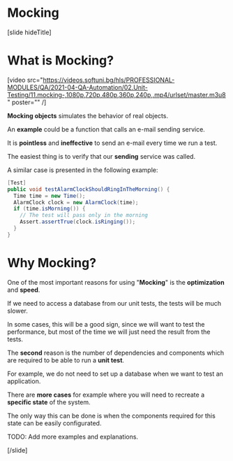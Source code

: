 # Mocking

[slide hideTitle]

# What is Mocking?

[video src="https://videos.softuni.bg/hls/PROFESSIONAL-MODULES/QA/2021-04-QA-Automation/02.Unit-Testing/11.mocking-,1080p,720p,480p,360p,240p,.mp4/urlset/master.m3u8" poster="" /]

**Mocking objects** simulates the behavior of real objects.

An **example** could be a function that calls an e-mail sending service.

It is **pointless** and **ineffective** to send an e-mail every time we run a test.

The easiest thing is to verify that our **sending** service was called.

A similar case is presented in the following example:

```csharp
[Test]
public void testAlarmClockShouldRingInTheMorning() {
  Time time = new Time();
  AlarmClock clock = new AlarmClock(time);
  if (time.isMorning()) {
    // The test will pass only in the morning
    Assert.assertTrue(clock.isRinging());
  }
}
```

# Why Mocking?

One of the most important reasons for using "**Mocking**" is the **optimization** and **speed**.

If we need to access a database from our unit tests, the tests will be much slower.

In some cases, this will be a good sign, since we will want to test the performance, but most of the time we will just need the result from the tests.

The **second** reason is the number of dependencies and components which are required to be able to run a **unit test**.

For example, we do not need to set up a database when we want to test an application.

There are **more cases** for example where you will need to recreate a **specific state** of the system.

The only way this can be done is when the components required for this state can be easily configurated.



TODO: Add more examples and explanations.



[/slide]